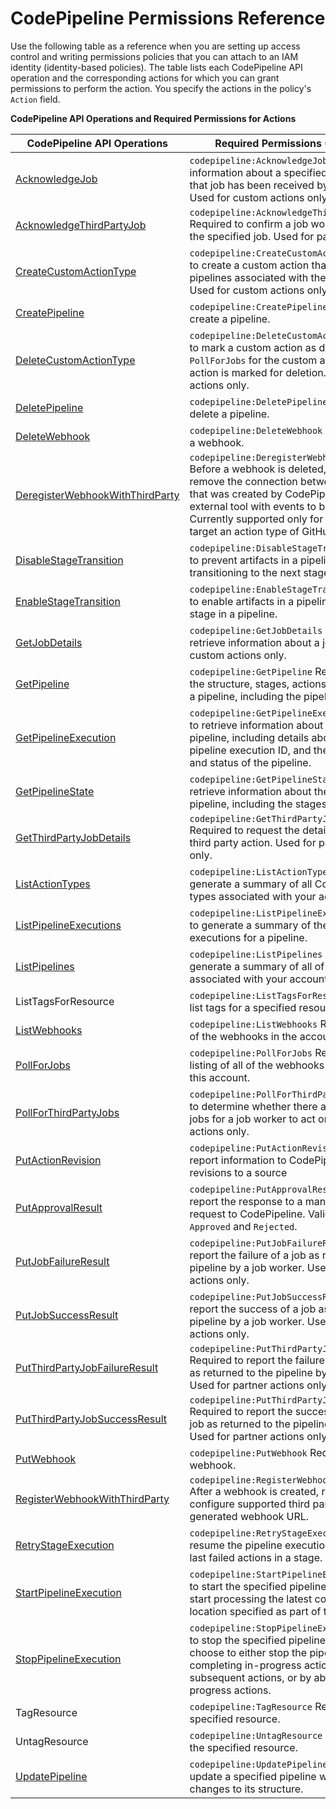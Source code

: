 # CodePipeline Permissions Reference<a name="permissions-reference"></a>

Use the following table as a reference when you are setting up access control and writing permissions policies that you can attach to an IAM identity \(identity\-based policies\)\. The table lists each CodePipeline API operation and the corresponding actions for which you can grant permissions to perform the action\. You specify the actions in the policy's `Action` field\.


**CodePipeline API Operations and Required Permissions for Actions**  

| CodePipeline API Operations | Required Permissions \(API Actions\) | 
| --- | --- | 
|  [AcknowledgeJob](https://docs.aws.amazon.com/codepipeline/latest/APIReference/API_AcknowledgeJob.html)  |  `codepipeline:AcknowledgeJob` Required to view information about a specified job and whether that job has been received by the job worker\. Used for custom actions only\.  | 
|  [AcknowledgeThirdPartyJob](https://docs.aws.amazon.com/codepipeline/latest/APIReference/API_AcknowledgeThirdPartyJob.html)  |  `codepipeline:AcknowledgeThirdPartyJob` Required to confirm a job worker has received the specified job\. Used for partner actions only\.  | 
|  [CreateCustomActionType](https://docs.aws.amazon.com/codepipeline/latest/APIReference/API_CreateCustomActionType.html)  |  `codepipeline:CreateCustomActionType` Required to create a custom action that can be used in all pipelines associated with the AWS account\. Used for custom actions only\.  | 
|  [CreatePipeline](https://docs.aws.amazon.com/codepipeline/latest/APIReference/API_CreatePipeline.html)  |  `codepipeline:CreatePipeline` Required to create a pipeline\.  | 
|  [DeleteCustomActionType](https://docs.aws.amazon.com/codepipeline/latest/APIReference/API_DeleteCustomActionType.html)  |  `codepipeline:DeleteCustomActionType` Required to mark a custom action as deleted\. `PollForJobs` for the custom action fails after the action is marked for deletion\. Used for custom actions only\.  | 
|  [DeletePipeline](https://docs.aws.amazon.com/codepipeline/latest/APIReference/API_DeletePipeline.html)  |  `codepipeline:DeletePipeline` Required to delete a pipeline\.  | 
| [DeleteWebhook](https://docs.aws.amazon.com/codepipeline/latest/APIReference/API_DeleteWebhook.html) |  `codepipeline:DeleteWebhook` Required to delete a webhook\.  | 
|  [DeregisterWebhookWithThirdParty](https://docs.aws.amazon.com/codepipeline/latest/APIReference/API_DeregisterWebhookWithThirdParty.html)  |  `codepipeline:DeregisterWebhookWithThirdParty` Before a webhook is deleted, required to remove the connection between the webhook that was created by CodePipeline and the external tool with events to be detected\. Currently supported only for webhooks that target an action type of GitHub\.  | 
|  [DisableStageTransition](https://docs.aws.amazon.com/codepipeline/latest/APIReference/API_DisableStageTransition.html)  |  `codepipeline:DisableStageTransition` Required to prevent artifacts in a pipeline from transitioning to the next stage in the pipeline\.  | 
|  [EnableStageTransition](https://docs.aws.amazon.com/codepipeline/latest/APIReference/API_EnableStageTransition.html)  |  `codepipeline:EnableStageTransition` Required to enable artifacts in a pipeline to transition to a stage in a pipeline\.  | 
|  [GetJobDetails](https://docs.aws.amazon.com/codepipeline/latest/APIReference/API_GetJobDetails.html)  |  `codepipeline:GetJobDetails` Required to retrieve information about a job\. Used for custom actions only\.  | 
|  [GetPipeline](https://docs.aws.amazon.com/codepipeline/latest/APIReference/API_GetPipeline.html)  |  `codepipeline:GetPipeline` Required to retrieve the structure, stages, actions, and metadata of a pipeline, including the pipeline ARN\.  | 
|  [GetPipelineExecution](https://docs.aws.amazon.com/codepipeline/latest/APIReference/API_GetPipelineExecution.html)  |  `codepipeline:GetPipelineExecution` Required to retrieve information about an execution of a pipeline, including details about artifacts, the pipeline execution ID, and the name, version, and status of the pipeline\.  | 
|  [GetPipelineState](https://docs.aws.amazon.com/codepipeline/latest/APIReference/API_GetPipelineState.html)  |  `codepipeline:GetPipelineState` Required to retrieve information about the state of a pipeline, including the stages and actions\.  | 
|  [GetThirdPartyJobDetails](https://docs.aws.amazon.com/codepipeline/latest/APIReference/API_GetThirdPartyJobDetails.html)  |  `codepipeline:GetThirdPartyJobDetails` Required to request the details of a job for a third party action\. Used for partner actions only\.  | 
|  [ListActionTypes](https://docs.aws.amazon.com/codepipeline/latest/APIReference/API_ListActionTypes.html)  |  `codepipeline:ListActionTypes` Required to generate a summary of all CodePipeline action types associated with your account\.  | 
|  [ListPipelineExecutions](https://docs.aws.amazon.com/codepipeline/latest/APIReference/API_ListPipelineExecutions.html)  |  `codepipeline:ListPipelineExecutions` Required to generate a summary of the most recent executions for a pipeline\.  | 
|  [ListPipelines](https://docs.aws.amazon.com/codepipeline/latest/APIReference/API_ListPipelines.html)  |  `codepipeline:ListPipelines` Required to generate a summary of all of the pipelines associated with your account\.  | 
| ListTagsForResource |  `codepipeline:ListTagsForResource` Required to list tags for a specified resource\.  | 
| [ListWebhooks](https://docs.aws.amazon.com/codepipeline/latest/APIReference/API_ListWebhooks.html) |  `codepipeline:ListWebhooks` Required to list all of the webhooks in the account for that Region\.  | 
|  [PollForJobs](https://docs.aws.amazon.com/codepipeline/latest/APIReference/API_PollForJobs.html)  |  `codepipeline:PollForJobs` Required to get a listing of all of the webhooks in this Region for this account\.  | 
|  [PollForThirdPartyJobs](https://docs.aws.amazon.com/codepipeline/latest/APIReference/API_PollForThirdPartyJobs.html)  |  `codepipeline:PollForThirdPartyJobs` Required to determine whether there are any third party jobs for a job worker to act on\. Used for partner actions only\.  | 
|  [PutActionRevision](https://docs.aws.amazon.com/codepipeline/latest/APIReference/API_PutActionRevision.html)  |  `codepipeline:PutActionRevision` Required to report information to CodePipeline about new revisions to a source  | 
|  [PutApprovalResult](https://docs.aws.amazon.com/codepipeline/latest/APIReference/API_PutApprovalResult.html)  |  `codepipeline:PutApprovalResult` Required to report the response to a manual approval request to CodePipeline\. Valid responses are `Approved` and `Rejected`\.  | 
|  [PutJobFailureResult](https://docs.aws.amazon.com/codepipeline/latest/APIReference/API_PutJobFailureResult.html)  |  `codepipeline:PutJobFailureResult` Required to report the failure of a job as returned to the pipeline by a job worker\. Used for custom actions only\.  | 
|  [PutJobSuccessResult](https://docs.aws.amazon.com/codepipeline/latest/APIReference/API_PutJobSuccessResult.html)  |  `codepipeline:PutJobSuccessResult` Required to report the success of a job as returned to the pipeline by a job worker\. Used for custom actions only\.  | 
|  [PutThirdPartyJobFailureResult](https://docs.aws.amazon.com/codepipeline/latest/APIReference/API_PutThirdPartyJobFailureResult.html)  |  `codepipeline:PutThirdPartyJobFailureResult` Required to report the failure of a third party job as returned to the pipeline by a job worker\. Used for partner actions only\.  | 
|  [PutThirdPartyJobSuccessResult](https://docs.aws.amazon.com/codepipeline/latest/APIReference/API_PutThirdPartyJobSuccessResult.html)  |  `codepipeline:PutThirdPartyJobSuccessResult` Required to report the success of a third party job as returned to the pipeline by a job worker\. Used for partner actions only\.   | 
|  [PutWebhook](https://docs.aws.amazon.com/codepipeline/latest/APIReference/API_PutWebhook.html)  |  `codepipeline:PutWebhook` Required to create a webhook\.  | 
|  [RegisterWebhookWithThirdParty](https://docs.aws.amazon.com/codepipeline/latest/APIReference/API_RegisterWebhookWithThirdParty.html)  |  `codepipeline:RegisterWebhookWithThirdParty` After a webhook is created, required to configure supported third parties to call the generated webhook URL\.  | 
|  [RetryStageExecution](https://docs.aws.amazon.com/codepipeline/latest/APIReference/API_RetryStageExecution.html)  |  `codepipeline:RetryStageExecution` Required to resume the pipeline execution by retrying the last failed actions in a stage\.  | 
|  [StartPipelineExecution](https://docs.aws.amazon.com/codepipeline/latest/APIReference/API_StartPipelineExecution.html)  |  `codepipeline:StartPipelineExecution` Required to start the specified pipeline \(specifically, to start processing the latest commit to the source location specified as part of the pipeline\)\.  | 
|  [StopPipelineExecution](https://docs.aws.amazon.com/codepipeline/latest/APIReference/API_StopPipelineExecution.html)  |  `codepipeline:StopPipelineExecution` Required to stop the specified pipeline execution\. You choose to either stop the pipeline execution by completing in\-progress actions without starting subsequent actions, or by abandoning in\-progress actions\.   | 
| TagResource |  `codepipeline:TagResource` Required to tag the specified resource\.  | 
| UntagResource |  `codepipeline:UntagResource` Required to untag the specified resource\.  | 
|  [UpdatePipeline](https://docs.aws.amazon.com/codepipeline/latest/APIReference/API_UpdatePipeline.html)  |  `codepipeline:UpdatePipeline` Required to update a specified pipeline with edits or changes to its structure\.  | 